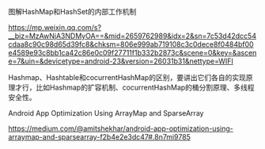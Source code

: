 图解HashMap和HashSet的内部工作机制

https://mp.weixin.qq.com/s?__biz=MzAwNjA3NDMyOA==&mid=2659762989&idx=2&sn=7c53d42dcc54cdaa8c90c98d65d39fc8&chksm=806e999ab719108c3c0dece8f0484bf00e4589e93c8bb1ca42c86e0c09f27711f1b332b2873c&scene=0&key=&ascene=7&uin=&devicetype=android-23&version=26031b31&nettype=WIFI

Hashmap、Hashtable和cocurrentHashMap的区别，要讲出它们各自的实现原理才行，比如Hashmap的扩容机制、cocurrentHashMap的桶分割原理、多线程安全性。


Android App Optimization Using ArrayMap and SparseArray

https://medium.com/@amitshekhar/android-app-optimization-using-arraymap-and-sparsearray-f2b4e2e3dc47#.8n7mi9785